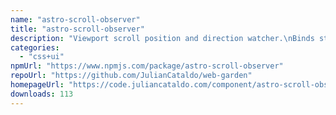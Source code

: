 ```yaml
---
name: "astro-scroll-observer"
title: "astro-scroll-observer"
description: "Viewport scroll position and direction watcher.\nBinds states data attributes to `HTML` for further JS/CSS usage.\nScroll event is throttled for performance economy."
categories:
  - "css+ui"
npmUrl: "https://www.npmjs.com/package/astro-scroll-observer"
repoUrl: "https://github.com/JulianCataldo/web-garden"
homepageUrl: "https://code.juliancataldo.com/component/astro-scroll-observer"
downloads: 113
---
```

